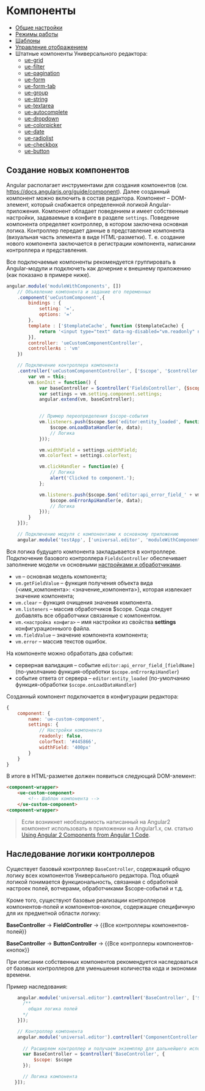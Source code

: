 # Компоненты

* [Общие настройки](main.md)
* [Режимы работы](mode.md)
* [Шаблоны](templates.md)
* [Управление отображением](visualization.md)
* Штатные компоненты Универсального редактора:
    * [ue-grid](ue-grid.md)
    * [ue-filter](ue-filter.md)
    * [ue-pagination](ue-pagination.md)
    * [ue-form](ue-form.md)
    * [ue-form-tab](ue-form-tab.md)
    * [ue-group](ue-group.md)
    * [ue-string](ue-string.md)
    * [ue-textarea](ue-textarea.md)
    * [ue-autocomplete](ue-autocomplete.md)
    * [ue-dropdown](ue-dropdown.md)
    * [ue-colorpicker](ue-colorpicker.md)
    * [ue-date](ue-date.md)
    * [ue-radiolist](ue-radiolist.md)
    * [ue-checkbox](ue-checkbox.md)
    * [ue-button](ue-button.md)

## Создание новых компонентов

Angular располагает инструментами для создания компонентов 
(см. https://docs.angularjs.org/guide/component). Далее созданный компонент 
можно включить в состав редактора. Компонент – DOM-элемент, который 
снабжается определенной логикой Angular-приложения. Компонент обладает 
поведением и имеет собственные настройки, задаваемые в конфиге в разделе 
`settings`. Поведение компонента определяет контроллер, в котором заключена 
основная логика. Контроллер передает данные в представление компонента 
(визуальная часть элемента в виде HTML-разметки). Т. е. создание нового 
компонента заключается в регистрации компонента, написании контроллера 
и представления.  

Все подключаемые компоненты рекомендуется группировать в Angular-модули 
и подключеть как дочерние к внешнему приложению  (как показано в примере ниже). 

```javascript
angular.module('moduleWithComponents', [])
    // Объявление компонента и задание его переменных
    .component('ueCustomComponent',{
        bindings : {
            setting: '=',
            options: '='
        },
        template : ['$templateCache', function ($templateCache) {
            return '<input type="text" data-ng-disabled="vm.readonly" ng-style="{\'color\': vm.colorText, \'width\': vm.widthField}" name="{{vm.name}}" data-ng-click="vm.clickHandler($event)" data-ng-model="vm.fieldValue" class="form-control input-sm"/>';
        }],
        controller: 'ueCustomComponentController',
        controllerAs : 'vm'
    })

    // Подключение контроллера компонента
    .controller('ueCustomComponentController', ['$scope', '$controller', function($scope, $controller) {
        var vm = this;
        vm.$onInit = function() {
            var baseController = $controller('FieldsController', {$scope: $scope});
            var settings = vm.setting.component.settings;
            angular.extend(vm, baseController);
            

            // Пример переопределения $scope-события
            vm.listeners.push($scope.$on('editor:entity_loaded', function(e, data) {
                $scope.onLoadDataHandler(e, data);
                // Логика
            }));

            vm.widthField = settings.widthField;
            vm.colorText = settings.colorText;

            vm.clickHandler = function(e) { 
                // Логика
                alert('Clicked to component.');
            };

            vm.listeners.push($scope.$on('editor:api_error_field_' + vm.fieldName, function(e, data) {
                $scope.onErrorApiHandler(e, data);
                // Логика
            }));
        }
    }]);

    // Подключение модуля с компонентами к основному приложению
    angular.module('testApp', ['universal.editor', 'moduleWithComponents']);
```

Вся логика будущего компонента закладывается в контроллере. Подключение 
базового контроллера `FieldsController` обеспечивает заполнение модели 
`vm` основными [настройками и обработчиками](component.md).

* `vm` – основная модель компонента;
* `vm.getFieldValue` – функция получения объекта вида {<имя_компонента>: <значение_компонента>}, которая извлекает значение компонента;
* `vm.clear` – функция очищения значения компонента.
* `vm.listeners` – массив обработчиков $scope. Сюда следует добавлять все обработчики связанные с компонентом.
* `vm.<настройка конфига>` – имя настройки из свойства __settings__ конфигурационныого файла.
* `vm.fieldValue` – значение компонента компонента;
* `vm.error` – массив текстов ошибок.

На компоненте можно обработать два события:

* серверная валидация – событие `editor:api_error_field_[fieldName]` (по-умолчанию функция-обработки `$scope.onErrorApiHandler`)
* событие ответа от сервера – `editor:entity_loaded` (по-умолчанию функция-обработки `$scope.onLoadDataHandler`)

Созданный компонент подключается в конфигурации редактора: 

```javascript 
{
    component: {
        name: 'ue-custom-component',
        settings: {
            // Настройки компонента
            readonly: false,
            colorText: '#445866',
            widthField: '400px'
        }
    }
}
```

В итоге в HTML-разметке должен появиться следующий DOM-элемент:

```html 
<component-wrapper>
    <ue-custom-component>
        <!-- Шаблон компонента -->
    </ue-custom-component>
<component-wrapper>
```

> Если возникнет необходимость написанный на Angular2 компонент использовать 
> в приложении на Angular1.x, см. статью [Using Angular 2 Components from Angular 1 Code](https://angular.io/docs/ts/latest/guide/upgrade.html#!#using-angular-2-components-from-angular-1-code).

## Наследование логики контроллеров

Существует базовый контроллер `BaseController`, содержащий общую логику 
всех компонентов Универсального редактора. Под общей логикой понимается 
функциональность, связанная с обработкой настроек полей, вотчерами, 
обработчиками $scope-событий и т.д.

Кроме того, существуют базовые реализации контроллеров компонентов-полей 
и компонентов-кнопок, содержащие специфичную для их предметной области логику:

**BaseController** → **FieldController**  → {{Все контроллеры компонентов-полей}}

**BaseController** → **ButtonController** → {{Все контроллеры компонентов-кнопок}}

При описании собственных компонентов рекомендуется наследоваться от 
базовых контроллеров для уменьшения количества кода и экономии времени. 

Пример наследования:

```javascript
    angular.module('universal.editor').controller('BaseController', ['$scope', function($scope){
      /** 
        общая логика полей
      */
    }]);

    // Контроллер компонента
    angular.module('universal.editor').controller('ComponentController', ['$controller', '$scope', function($controller, $scope) {
      
      // Расширяем контроллер и получаем экземпляр для дальнейшего использования
      var BaseController = $controller('BaseController', {
          $scope: $scope
      });

      // Логика компонента
   }]);
```

